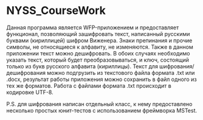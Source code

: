 # NYSS_CourseWork

Данная программа является WFP-приложением и предоставляет функционал, позволяющий зашифровать текст, написанный русскими буквами (кириллицей) шифром Виженера. Знаки препинания и прочие символы, не относящиеся к алфавиту, не изменяются. Также в данном приложении текст можно дешифровать. В обоих случаях необходимо указать текст, который будет преобразовываться, и ключ, состоящий только из букв русского алфавита (кириллицы). Текст для шифрования/дешифрования можно подгрузить из текстового файла формата .txt или .docx, результат работы приложения можно сохранить в файл одного из тех же форматов. Работа с файлами формата .txt происходит в кодировке UTF-8.

P.S. для шифрования написан отдельный класс, к нему предоставлено несколько простых юнит-тестов с использованием фреймворка MSTest.
